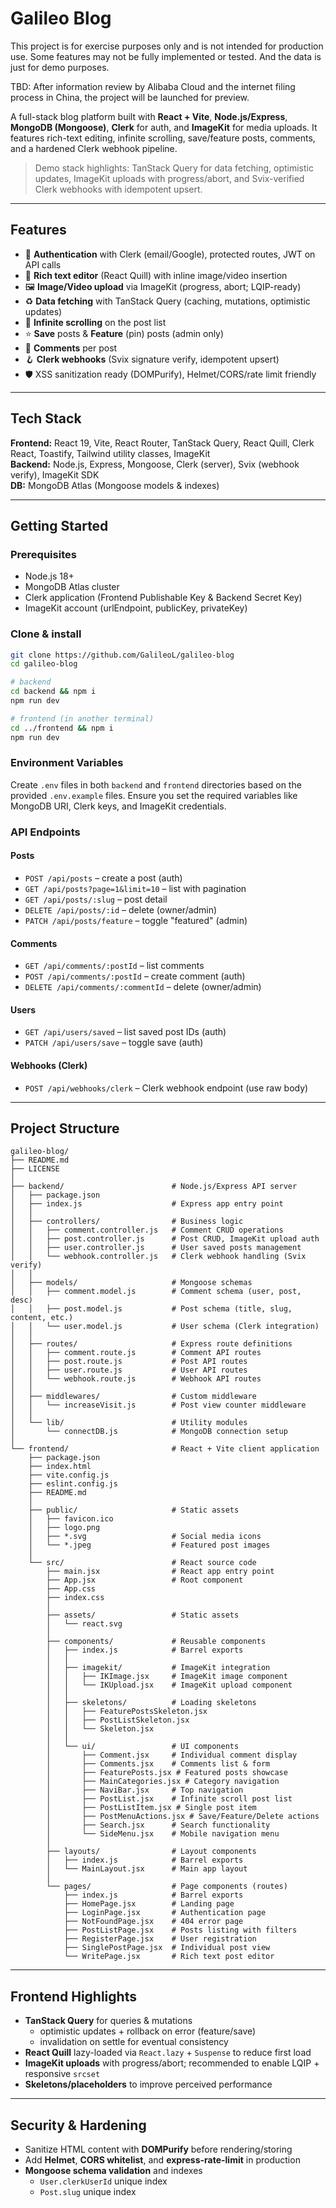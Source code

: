 # Galileo Blog

This project is for exercise purposes only and is not intended for production use.
Some features may not be fully implemented or tested.
And the data is just for demo purposes.

TBD: After information review by Alibaba Cloud and the internet filing process in China, the project will be launched for preview.

A full-stack blog platform built with **React + Vite**, **Node.js/Express**, **MongoDB (Mongoose)**, **Clerk** for auth, and **ImageKit** for media uploads. It features rich-text editing, infinite scrolling, save/feature posts, comments, and a hardened Clerk webhook pipeline.

> Demo stack highlights: TanStack Query for data fetching, optimistic updates, ImageKit uploads with progress/abort, and Svix-verified Clerk webhooks with idempotent upsert.

---

## Features

- 🔐 **Authentication** with Clerk (email/Google), protected routes, JWT on API calls
- 📝 **Rich text editor** (React Quill) with inline image/video insertion
- 🖼️ **Image/Video upload** via ImageKit (progress, abort; LQIP-ready)
- ♻️ **Data fetching** with TanStack Query (caching, mutations, optimistic updates)
- 🔎 **Infinite scrolling** on the post list
- ⭐ **Save** posts & **Feature** (pin) posts (admin only)
- 💬 **Comments** per post
- 🪝 **Clerk webhooks** (Svix signature verify, idempotent upsert)
- 🛡️ XSS sanitization ready (DOMPurify), Helmet/CORS/rate limit friendly

---

## Tech Stack

**Frontend:** React 19, Vite, React Router, TanStack Query, React Quill, Clerk React, Toastify, Tailwind utility classes, ImageKit  
**Backend:** Node.js, Express, Mongoose, Clerk (server), Svix (webhook verify), ImageKit SDK  
**DB:** MongoDB Atlas (Mongoose models & indexes)

---

## Getting Started

### Prerequisites

- Node.js 18+
- MongoDB Atlas cluster
- Clerk application (Frontend Publishable Key & Backend Secret Key)
- ImageKit account (urlEndpoint, publicKey, privateKey)

### Clone & install

```bash
git clone https://github.com/GalileoL/galileo-blog
cd galileo-blog

# backend
cd backend && npm i
npm run dev

# frontend (in another terminal)
cd ../frontend && npm i
npm run dev
```

### Environment Variables

Create `.env` files in both `backend` and `frontend` directories based on the provided `.env.example` files. Ensure you set the required variables like MongoDB URI, Clerk keys, and ImageKit credentials.

### API Endpoints

#### Posts

- `POST /api/posts` – create a post (auth)
- `GET /api/posts?page=1&limit=10` – list with pagination
- `GET /api/posts/:slug` – post detail
- `DELETE /api/posts/:id` – delete (owner/admin)
- `PATCH /api/posts/feature` – toggle "featured" (admin)

#### Comments

- `GET /api/comments/:postId` – list comments
- `POST /api/comments/:postId` – create comment (auth)
- `DELETE /api/comments/:commentId` – delete (owner/admin)

#### Users

- `GET /api/users/saved` – list saved post IDs (auth)
- `PATCH /api/users/save` – toggle save (auth)

#### Webhooks (Clerk)

- `POST /api/webhooks/clerk` – Clerk webhook endpoint (use raw body)

---

## Project Structure

```
galileo-blog/
├── README.md
├── LICENSE
│
├── backend/                        # Node.js/Express API server
│   ├── package.json
│   ├── index.js                    # Express app entry point
│   │
│   ├── controllers/                # Business logic
│   │   ├── comment.controller.js   # Comment CRUD operations
│   │   ├── post.controller.js      # Post CRUD, ImageKit upload auth
│   │   ├── user.controller.js      # User saved posts management
│   │   └── webhook.controller.js   # Clerk webhook handling (Svix verify)
│   │
│   ├── models/                     # Mongoose schemas
│   │   ├── comment.model.js        # Comment schema (user, post, desc)
│   │   ├── post.model.js           # Post schema (title, slug, content, etc.)
│   │   └── user.model.js           # User schema (Clerk integration)
│   │
│   ├── routes/                     # Express route definitions
│   │   ├── comment.route.js        # Comment API routes
│   │   ├── post.route.js           # Post API routes
│   │   ├── user.route.js           # User API routes
│   │   └── webhook.route.js        # Webhook API routes
│   │
│   ├── middlewares/                # Custom middleware
│   │   └── increaseVisit.js        # Post view counter middleware
│   │
│   └── lib/                        # Utility modules
│       └── connectDB.js            # MongoDB connection setup
│
└── frontend/                       # React + Vite client application
    ├── package.json
    ├── index.html
    ├── vite.config.js
    ├── eslint.config.js
    ├── README.md
    │
    ├── public/                     # Static assets
    │   ├── favicon.ico
    │   ├── logo.png
    │   ├── *.svg                   # Social media icons
    │   └── *.jpeg                  # Featured post images
    │
    └── src/                        # React source code
        ├── main.jsx                # React app entry point
        ├── App.jsx                 # Root component
        ├── App.css
        ├── index.css
        │
        ├── assets/                 # Static assets
        │   └── react.svg
        │
        ├── components/             # Reusable components
        │   ├── index.js            # Barrel exports
        │   │
        │   ├── imagekit/           # ImageKit integration
        │   │   ├── IKImage.jsx     # ImageKit image component
        │   │   └── IKUpload.jsx    # ImageKit upload component
        │   │
        │   ├── skeletons/          # Loading skeletons
        │   │   ├── FeaturePostsSkeleton.jsx
        │   │   ├── PostListSkeleton.jsx
        │   │   └── Skeleton.jsx
        │   │
        │   └── ui/                 # UI components
        │       ├── Comment.jsx     # Individual comment display
        │       ├── Comments.jsx    # Comments list & form
        │       ├── FeaturePosts.jsx # Featured posts showcase
        │       ├── MainCategories.jsx # Category navigation
        │       ├── NaviBar.jsx     # Top navigation
        │       ├── PostList.jsx    # Infinite scroll post list
        │       ├── PostListItem.jsx # Single post item
        │       ├── PostMenuActions.jsx # Save/Feature/Delete actions
        │       ├── Search.jsx      # Search functionality
        │       └── SideMenu.jsx    # Mobile navigation menu
        │
        ├── layouts/                # Layout components
        │   ├── index.js            # Barrel exports
        │   └── MainLayout.jsx      # Main app layout
        │
        └── pages/                  # Page components (routes)
            ├── index.js            # Barrel exports
            ├── HomePage.jsx        # Landing page
            ├── LoginPage.jsx       # Authentication page
            ├── NotFoundPage.jsx    # 404 error page
            ├── PostListPage.jsx    # Posts listing with filters
            ├── RegisterPage.jsx    # User registration
            ├── SinglePostPage.jsx  # Individual post view
            └── WritePage.jsx       # Rich text post editor
```

---

## Frontend Highlights

- **TanStack Query** for queries & mutations
  - optimistic updates + rollback on error (feature/save)
  - invalidation on settle for eventual consistency
- **React Quill** lazy-loaded via `React.lazy` + `Suspense` to reduce first load
- **ImageKit uploads** with progress/abort; recommended to enable LQIP + responsive `srcset`
- **Skeletons/placeholders** to improve perceived performance

---

## Security & Hardening

- Sanitize HTML content with **DOMPurify** before rendering/storing
- Add **Helmet**, **CORS whitelist**, and **express-rate-limit** in production
- **Mongoose schema validation** and indexes
  - `User.clerkUserId` unique index
  - `Post.slug` unique index
